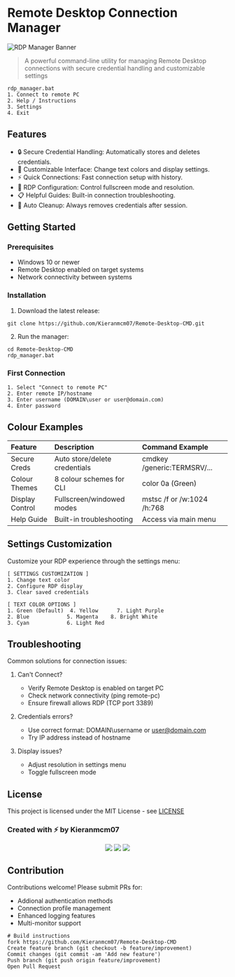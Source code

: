 # Remote Desktop Connection Manager

![RDP Manager Banner](https://images.unsplash.com/photo-1550745165-9bc0b252726f?ixlib=rb-4.0.3&ixid=M3wxMjA3fDB8MHxwaG90by1wYWdlfHx8fGVufDB8fHx8fA%3D%3D&auto=format&fit=crop&w=1200&h=400&q=80)

> A powerful command-line utility for managing Remote Desktop connections with secure credential handling and customizable settings

```batch
rdp_manager.bat
1. Connect to remote PC
2. Help / Instructions
3. Settings
4. Exit
```

## Features
- 🔒 Secure Credential Handling: Automatically stores and deletes credentials.
- 🎨 Customizable Interface: Change text colors and display settings.
- ⚡ Quick Connections: Fast connection setup with history.
- 🔧 RDP Configuration: Control fullscreen mode and resolution.
- 📋 Helpful Guides: Built-in connection troubleshooting.
- 🧹 Auto Cleanup: Always removes credentials after session.

## Getting Started
### Prerequisites

- Windows 10 or newer
- Remote Desktop enabled on target systems
- Network connectivity between systems

### Installation

1. Download the latest release:

```batch
git clone https://github.com/Kieranmcm07/Remote-Desktop-CMD.git
```

2. Run the manager:

```batch
cd Remote-Desktop-CMD
rdp_manager.bat
```

### First Connection

```batch
1. Select "Connect to remote PC"
2. Enter remote IP/hostname
3. Enter username (DOMAIN\user or user@domain.com)
4. Enter password
```

## Colour Examples

|Feature        |Description                  |Command Example            |
|:--------------|:----------------------------|:--------------------------|
|Secure Creds   |Auto store/delete credentials|cmdkey /generic:TERMSRV/...|
|Colour Themes  |8 colour schemes for CLI     |color 0a (Green)           |
|Display Control|Fullscreen/windowed modes    |mstsc /f or /w:1024 /h:768 |
|Help Guide     |Built-in troubleshooting     |Access via main menu       |

## Settings Customization

Customize your RDP experience through the settings menu:

```batch
[ SETTINGS CUSTOMIZATION ]
1. Change text color
2. Configure RDP display
3. Clear saved credentials

[ TEXT COLOR OPTIONS ]
1. Green (Default)  4. Yellow      7. Light Purple
2. Blue            5. Magenta    8. Bright White
3. Cyan            6. Light Red
```

## Troubleshooting

Common solutions for connection issues:

1. Can't Connect?
    - Verify Remote Desktop is enabled on target PC
    - Check network connectivity (ping remote-pc)
    - Ensure firewall allows RDP (TCP port 3389)

2. Credentials errors?
    - Use correct format: DOMAIN\username or user@domain.com
    - Try IP address instead of hostname

3. Display issues?
    - Adjust resolution in settings menu
    - Toggle fullscreen mode

## License

This project is licensed under the MIT License - see [LICENSE](https://github.com/Kieranmcm07/Remote-Desktop-CMD/blob/main/LICENSE.md)

### Created with ⚡ by Kieranmcm07
<p align="center">
  <img src="https://img.shields.io/github/stars/Kieranmcm07/Remote-Desktop-CMD?style=social" />
  <img src="https://img.shields.io/github/issues/Kieranmcm07/Remote-Desktop-CMD?color=purple" />
  <img src="https://img.shields.io/github/license/Kieranmcm07/Remote-Desktop-CMD" />
</p>

## Contribution

Contributions welcome! Please submit PRs for:

- Addional authentication methods
- Connection profile management
- Enhanced logging features
- Multi-monitor support

```batch
# Build instructions
fork https://github.com/Kieranmcm07/Remote-Desktop-CMD
Create feature branch (git checkout -b feature/improvement)
Commit changes (git commit -am 'Add new feature')
Push branch (git push origin feature/improvement)
Open Pull Request
```